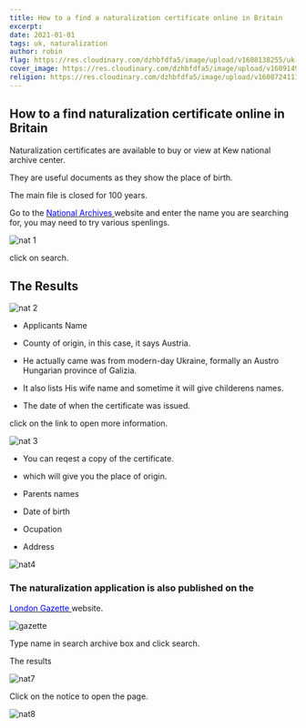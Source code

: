 ```yaml
---
title: How to a find a naturalization certificate online in Britain
excerpt:
date: 2021-01-01
tags: uk, naturalization
author: robin
flag: https://res.cloudinary.com/dzhbfdfa5/image/upload/v1608138255/uk-flag_fxtdvo.jpg
cover_image: https://res.cloudinary.com/dzhbfdfa5/image/upload/v1609149920/british_nat_dtv6gg.jpg
religion: https://res.cloudinary.com/dzhbfdfa5/image/upload/v1608724111/square_odtquo.png
---
```


## How to a find naturalization certificate online in Britain

Naturalization certificates are available to buy or view at Kew national archive center.

They are useful documents as they show the place of birth.

The main file is closed for 100 years.

Go to the
[<span style="color:blue">National Archives </span>](http://bit.ly/2Xlfsx4) website
and enter the name you are searching for, you may need to try various spenlings.

![nat 1](https://res.cloudinary.com/dzhbfdfa5/image/upload/c_scale,h_400,w_600/v1609492550/nat1_tya7hz.png)

click on search.

## The Results

![nat 2](https://res.cloudinary.com/dzhbfdfa5/image/upload/c_scale,h_400,w_600/v1609492811/nat2_gisw8e.png)

- Applicants Name
- County of origin, in this case, it says
  Austria.

- He actually came was from modern-day Ukraine, formally an Austro Hungarian province of Galizia.

- It also lists His wife name and sometime it will give childerens names.

- The date of when the certificate was issued.

click on the link to open more information.

![nat 3](https://res.cloudinary.com/dzhbfdfa5/image/upload/c_scale,h_400,w_600/v1609493579/nat3_nh4fid.png)

- You can reqest a copy of the certificate.

- which will give you the place of origin.

- Parents names
- Date of birth
- Ocupation
- Address

![nat4](https://res.cloudinary.com/dzhbfdfa5/image/upload/c_scale,w_600/v1609500632/zonenclar_nat1_ldz9ow_zteeb6.png)

### The naturalization application is also published on the

[<span style="color:blue">London Gazette </span>](http://bit.ly/2Kio1On) website.

![gazette](https://res.cloudinary.com/dzhbfdfa5/image/upload/c_scale,h_400,w_600/v1609499520/nat6_qsu0ay.png)

Type name in search archive box and click search.

The results

![nat7](https://res.cloudinary.com/dzhbfdfa5/image/upload/c_scale,h_400,w_600/v1609499706/nat7_gv5tfh.png)

Click on the notice to open the page.

![nat8](https://res.cloudinary.com/dzhbfdfa5/image/upload/c_scale,w_600/v1609500119/nat8_hwhbpg.png)
